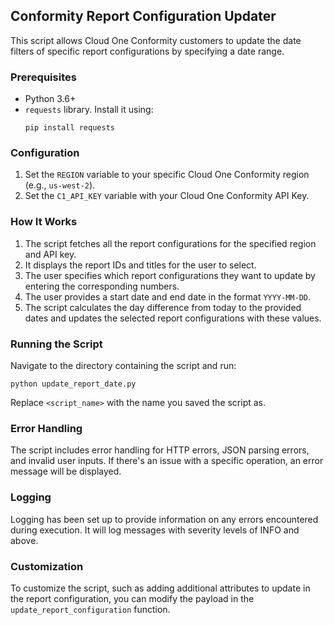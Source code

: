 
## Conformity Report Configuration Updater

This script allows Cloud One Conformity customers to update the date filters of specific report configurations by specifying a date range.

### Prerequisites

- Python 3.6+
- `requests` library. Install it using:
  ```
  pip install requests
  ```

### Configuration

1. Set the `REGION` variable to your specific Cloud One Conformity region (e.g., `us-west-2`).
2. Set the `C1_API_KEY` variable with your Cloud One Conformity API Key.

### How It Works

1. The script fetches all the report configurations for the specified region and API key.
2. It displays the report IDs and titles for the user to select.
3. The user specifies which report configurations they want to update by entering the corresponding numbers.
4. The user provides a start date and end date in the format `YYYY-MM-DD`.
5. The script calculates the day difference from today to the provided dates and updates the selected report configurations with these values.

### Running the Script

Navigate to the directory containing the script and run:

```
python update_report_date.py
```

Replace `<script_name>` with the name you saved the script as.

### Error Handling

The script includes error handling for HTTP errors, JSON parsing errors, and invalid user inputs. If there's an issue with a specific operation, an error message will be displayed.

### Logging

Logging has been set up to provide information on any errors encountered during execution. It will log messages with severity levels of INFO and above.

### Customization

To customize the script, such as adding additional attributes to update in the report configuration, you can modify the payload in the `update_report_configuration` function.

